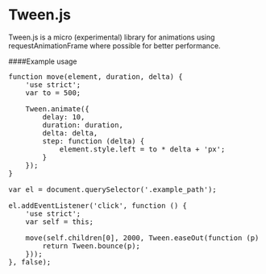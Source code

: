 Tween.js
========

Tween.js is a micro (experimental) library for animations using requestAnimationFrame where possible for better performance.

####Example usage

<pre>
function move(element, duration, delta) {
    'use strict';
    var to = 500;
  
    Tween.animate({
        delay: 10,
        duration: duration,
        delta: delta,
        step: function (delta) {
            element.style.left = to * delta + 'px';
        }
    });
}
                  
var el = document.querySelector('.example_path');

el.addEventListener('click', function () {
    'use strict';
    var self = this;

    move(self.children[0], 2000, Tween.easeOut(function (p) {
        return Tween.bounce(p);
    }));
}, false);    
</pre>